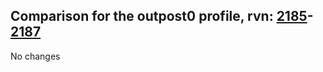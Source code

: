 ## Comparison for the outpost0 profile, rvn: [2185](https://github.com/PRO100KatYT/FortniteProfileRevisions/tree/main/profiles/outpost0/2185%20outpost0.json)-[2187](https://github.com/PRO100KatYT/FortniteProfileRevisions/tree/main/profiles/outpost0/2187%20outpost0.json)

No changes
